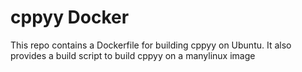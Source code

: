 # cppyy Docker

This repo contains a Dockerfile for building cppyy on Ubuntu. It also provides a build script to build cppyy on a manylinux image
